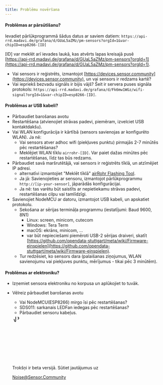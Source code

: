 ```yaml
---
title: Problēmu novēršana
---
```


#### Problēmas ar pārsūtīšanu?
Ievadiet pārlūkprogrammā šādus datus ar saviem datiem:
`https://api-rrd.madavi.de/grafana/d/GUaL5aZMz/pm-sensors?orgId=1&var-chipID=esp8266-[ID]`

[ID] var meklēt arī ievades laukā, kas atvērts lapas kreisajā pusē [https://api-rrd.madavi.de/grafana/d/GUaL5aZMz/pm-sensors?orgId=1](https://api-rrd.madavi.de/grafana/d/GUaL5aZMz/pm-sensors?orgId=1).

* Vai sensors ir reģistrēts, izmantojot [https://devices.sensor.community](https://devices.sensor.community), un vai sensors ir redzams kartē?
* Vai iepriekš bezvadu signāls ir bijis vājš?
  Šeit ir servera puses signāla protokols: `https://api-rrd.madavi.de/grafana/d/Fk6mw1WGz/wifi-signal?orgId=1&var-chipID=esp8266-[ID]`.

#### Problēmas ar USB kabeli?
* Pārbaudiet barošanas avotu
* Restartēšana (atvienojiet strāvas padevi, piemēram, izvelciet USB kontaktdakšu).
* Vai WLAN konfigurācija ir kārtībā (sensors savienojas ar konfigurēto WLAN). Ja nē:
  * Vai sensors atver adhoc wifi (piekļuves punktu) pirmajās 2-7 minūtēs pēc restartēšanas?
  * Meklējiet WLAN tīklu `airrohr-[ID]`. Var paiet dažas minūtes pēc restartēšanas, līdz tas būs redzams.
* Pārbaudiet savā maršrutētājā, vai sensors ir reģistrēts tīklā, un atzīmējiet IP adresi.
  * alternatīvi izmantojiet "Meklēt tīklā" [airRohr Flashing Tool](https://github.com/opendata-stuttgart/airrohr-firmware-flasher).
  * Ja jā: Savienojieties ar sensoru, izmantojot pārlūkprogrammu `http://[ip-your-sensor]`, jāparādās konfigurācijai.
  * Ja nē: tas varētu būt saistīts ar nepietiekamu strāvas padevi, restartēšanas cilpu vai tamlīdzīgi.
* Savienojiet NodeMCU ar datoru, izmantojot USB kabeli, un apskatiet protokolu.
  * Sekošana ar sērijas termināļa programmu (iestatījumi: Baud 9600, 8N1)
    * Linux: screen, minicom, cutecom
    * Windows: Tera Term
    * macOS: ekrāns, minicom, ...
    * var būt nepieciešami piemēroti USB-2 sērijas draiveri, skatīt [https://github.com/opendata-stuttgart/meta/wiki/Firmware-einspielen](https://github.com/opendata-stuttgart/meta/wiki/Firmware-einspielen).
  * Tur redzēsiet, ko sensors dara (palaišanas ziņojumus, WLAN savienojumu vai piekļuves punktu, mērījumus - tikai pēc 3 minūtēm).

#### Problēmas ar elektroniku?
* Izņemiet sensora elektroniku no korpusa un aplūkojiet to tuvāk.
* Vēlreiz pārbaudiet barošanas avotu
    * Vai NodeMCU(ESP8266) mirgo īsi pēc restartēšanas?
    * SDS011: sarkanais LEDFan iedegas pēc restartēšanas?
    * Pārbaudiet sensoru kabeļus.

  <div class="max-w-screen-xl mx-auto pb-5">
    <div class="p-2 rounded-lg bg-indigo-100 shadow-lg sm:p-3">
    <div class="flex items-center">
          <span class="p-2 rounded-lg bg-indigo-500">
            <svg class="h-8 w-8 text-white" fill="none" viewBox="0 0 0 24 24" stroke="currentColor">
              <path stroke-linecap="round" stroke-linejoin="round" stroke-width="2" d="M11 5.882V19.24a1.76 1.76 0 01-3.417.592l-2.147-6.15M18 13a3 3 0 100-6M5. 436 13.683A4.001 4.001 0 017 6h1.832c4.1 0 7.625-1.234 9.168-3v14c-1.543-1.766-5.067-3-9.168-3H7a3.988 3.988 0 01-1.564-.317z" >
            </svg>
          </span>
        <div class="flex-wrap flex">
          <p class="pt-1 text-indigo-700 font-medium">
              Trokšņi ir beta versijā. Sūtiet jautājumus uz<p>
        <a href="mailto:Noise@Sensor.Community" class="ml-1 font-medium underline text-whover:text-yellow-600">
                Noise@Sensor.Community</a>
        </div>
    </div>
  </div>
</div>